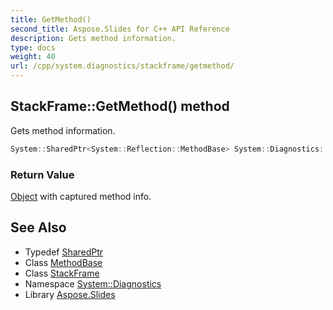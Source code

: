 ```yaml
---
title: GetMethod()
second_title: Aspose.Slides for C++ API Reference
description: Gets method information.
type: docs
weight: 40
url: /cpp/system.diagnostics/stackframe/getmethod/
---
```

## StackFrame::GetMethod() method


Gets method information.

```cpp
System::SharedPtr<System::Reflection::MethodBase> System::Diagnostics::StackFrame::GetMethod()
```


### Return Value

[Object](../../../system/object/) with captured method info.

## See Also

* Typedef [SharedPtr](../../system/sharedptr/)
* Class [MethodBase](../../system.reflection/methodbase/)
* Class [StackFrame](./)
* Namespace [System::Diagnostics](../)
* Library [Aspose.Slides](../../)